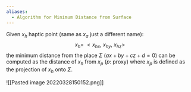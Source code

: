 ```yaml
---
aliases:
  - Algorithm for Minimum Distance from Surface
---
```


Given $x_h$ haptic point (same as $x_a$ just a different name):
$$
x_h = \ <x_{hx}, \ x_{hy}, \ x_{hz}>
$$
the minimum distance from the place $\Sigma$ ($ax + by + cz +d = 0)$ can be computed as the distance of $x_h$ from $x_p$ ($p$: proxy) where $x_p$ is defined as the projection of $x_h$ onto $\Sigma$.

![[Pasted image 20220328150152.png]]
